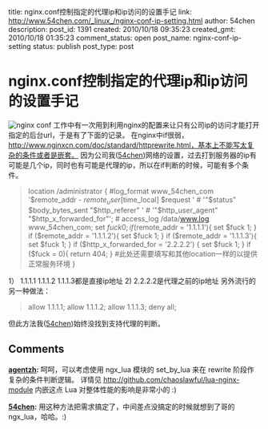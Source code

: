 title: nginx.conf控制指定的代理ip和ip访问的设置手记
link: http://www.54chen.com/_linux_/nginx-conf-ip-setting.html
author: 54chen
description: 
post_id: 1391
created: 2010/10/18 09:35:23
created_gmt: 2010/10/18 01:35:23
comment_status: open
post_name: nginx-conf-ip-setting
status: publish
post_type: post

# nginx.conf控制指定的代理ip和ip访问的设置手记

![nginx conf](http://img01.taobaocdn.com/imgextra/i1/T1nZJOXfFJXXcYn1U9_103242.jpg) 工作中有一次用到利用nginx的配置来让只有公司ip的访问才能打开指定的后台url，于是有了下面的记录。 在nginx中if很弱，http://www.nginxcn.com/doc/standard/httprewrite.html，基本上不能写太复杂的条件或者是嵌套。 因为公司我([54chen]())网络的设置，过去打到服务器的ip有可能是几个ip，同时也有可能是代理的ip，所以在if判断的时候，可能有多个条件。 

> location /administrator { #log_format www_54chen_com '$remote_addr - $remote_user [$time_local] $request ' # '"$status" $body_bytes_sent "$http_referer" ' # '"$http_user_agent" "$http_x_forwarded_for"'; # access_log /data/www.log www_54chen_com; set $fuck 0; if ($remote_addr = '1.1.1.1'){ set $fuck 1; } if ($remote_addr = '1.1.1.2'){ set $fuck 1; } if ($remote_addr = '1.1.1.3'){ set $fuck 1; } if ($http_x_forwarded_for = '2.2.2.2') { set $fuck 1; } if ($fuck = 0){ return 404; } #此处还需要填写和其他location一样的以提供正常服务环境 } 

1） 1.1.1.1 1.1.1.2 1.1.1.3都是直接ip地址 2) 2.2.2.2是代理之前的ip地址 另外流行的另一种做法： 

> allow 1.1.1.1; allow 1.1.1.2; allow 1.1.1.3; deny all;

但此方法我([54chen]())始终没找到支持代理的判断。

## Comments

**[agentzh](#13112 "2010-10-18 13:24:13"):** 呵呵，可以考虑使用 ngx_lua 模块的 set_by_lua 来在 rewrite 阶段作复杂的条件判断逻辑。 详情见 http://github.com/chaoslawful/lua-nginx-module 内嵌这点 Lua 对整体性能的影响是非常小的 :)

**[54chen](#13113 "2010-10-18 13:43:34"):** 用这种方法把需求搞定了，中间差点没搞定的时候就想到了哥的ngx_lua，哈哈。:)


